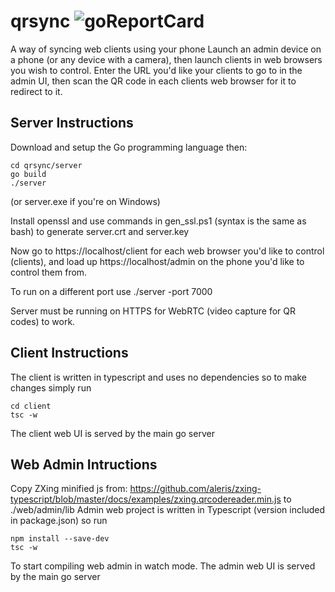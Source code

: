 # qrsync ![goReportCard](https://goreportcard.com/badge/github.com/michaelclapham/qrsync)
A way of syncing web clients using your phone
Launch an admin device on a phone (or any device with a camera), then launch clients in web browsers you wish to control.
Enter the URL you'd like your clients to go to in the admin UI, then scan the QR code in each clients web browser for it to redirect to it.

## Server Instructions
Download and setup the Go programming language then:
```console
cd qrsync/server
go build
./server 
```
(or server.exe if you're on Windows)

Install openssl and use commands in gen_ssl.ps1 (syntax is the same as bash) to generate server.crt and server.key

Now go to https://localhost/client for each web browser you'd like to control (clients), and load up https://localhost/admin on the phone you'd like to control them from.

To run on a different port use
./server -port 7000

Server must be running on HTTPS for WebRTC (video capture for QR codes) to work.

## Client Instructions
The client is written in typescript and uses no dependencies so to make changes simply run
```console
cd client
tsc -w
```
The client web UI is served by the main go server

## Web Admin Intructions
Copy ZXing minified js from: https://github.com/aleris/zxing-typescript/blob/master/docs/examples/zxing.qrcodereader.min.js to ./web/admin/lib
Admin web project is written in Typescript (version included in package.json) so run
```console
npm install --save-dev
tsc -w
```
To start compiling web admin in watch mode.
The admin web UI is served by the main go server
